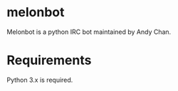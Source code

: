 # melonbot

Melonbot is a python IRC bot maintained by Andy Chan.

# Requirements
Python 3.x is required.
